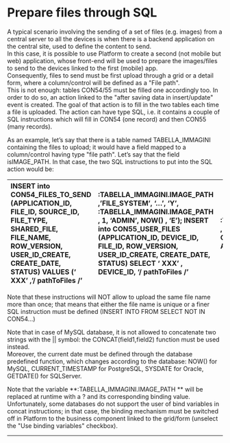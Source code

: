 # Prepare files through SQL

A typical scenario involving the sending of a set of files \(e.g. images\) from a central server to all the devices is when there is a backend application on the central site, used to define the content to send.  
In this case, it is possible to use Platform to create a second \(not mobile but web\) application, whose front-end will be used to prepare the images/files to send to the devices linked to the first \(mobile\) app.  
Consequently, files to send must be first upload through a grid or a detail form, where a column/control will be defined as a "File path".  
This is not enough: tables CON54/55 must be filled one accordingly too. In order to do so, an action linked to the "after saving data in insert/update" event is created. The goal of that action is to fill in the two tables each time a file is uploaded. The action can have type SQL, i.e. it contains a couple of SQL instructions which will fill in CON54 \(one record\) and then CON55 \(many records\).

As an example, let’s say that there is a table named TABELLA\_IMMAGINI containing the files to upload; it would have a field mapped to a column/control having type "file path". Let’s say that the field isIMAGE\_PATH. In that case, the two SQL instructions to put into the SQL action would be:

| INSERT into CON54\_FILES\_TO\_SEND \(APPLICATION\_ID, FILE\_ID, SOURCE\_ID, FILE\_TYPE, SHARED\_FILE, FILE\_NAME, ROW\_VERSION, USER\_ID\_CREATE, CREATE\_DATE, STATUS\) VALUES \(‘ **XXX’** ,’/ **pathToFiles** /’ | **:TABELLA\_IMMAGINI.IMAGE\_PATH** ,’FILE\_SYSTEM’, ‘…’, ‘Y’,  **:TABELLA\_IMMAGINI.IMAGE\_PATH** , 1, ‘ADMIN’,  **NOW\(\)** , ‘E’\); INSERT into CON55\_USER\_FILES \(APPLICATION\_ID, DEVICE\_ID, FILE\_ID,  ROW\_VERSION, USER\_ID\_CREATE, CREATE\_DATE, STATUS\)  SELECT ‘ **XXX’** , DEVICE\_ID, ‘/ **pathToFiles** /’ | **:TABELLA\_IMMAGINI.IMAGE\_PATH** , 1, ‘E’,’ADMIN’,  **NOW\(\)**  from CON45\_SYNC\_DEVICES where APPLICATION\_ID=’ **XXX’** |
| :--- | :--- | :--- |


Note that these instructions will NOT allow to upload the same file name more than once; that means that either the file name is unique or a finer SQL instruction must be defined \(INSERT INTO FROM SELECT NOT IN CON54…\)

Note that in case of MySQL database, it is not allowed to concatenate two strings with the \|\| symbol: the CONCAT\(field1,field2\) function must be used instead.  
Moreover, the current date must be defined through the database predefined function, which changes according to the database: NOW\(\) for MySQL, CURRENT\_TIMESTAMP for PostgreSQL, SYSDATE for Oracle, GETDATE\(\) for SQLServer.

Note that the variable   **:TABELLA\_IMMAGINI.IMAGE\_PATH **  will be replaced at runtime with a ? and its corresponding binding value. Unfortunately, some databases do not support the user of bind variables in concat instructions; in that case, the binding mechanism must be switched off in Platform to the business component linked to the grid/form \(unselect the "Use binding variables" checkbox\).

---



